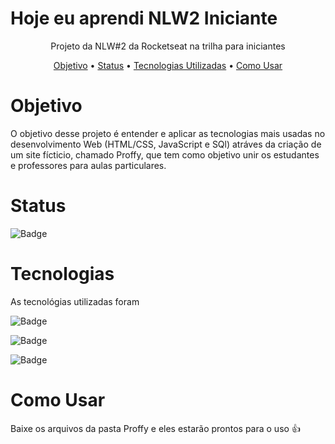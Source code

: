 # Hoje eu aprendi  NLW2 Iniciante
<p align="center">Projeto da NLW#2 da Rocketseat na trilha para iniciantes</p>



<p align="center">
 <a href="#objetivo">Objetivo</a> •
  <a href="#Status">Status</a> •
 <a href="#Tecnologias">Tecnologias Utilizadas</a> •
 <a href="#Como Usar">Como Usar</a>
</p>



# Objetivo

O objetivo desse projeto é entender e aplicar as tecnologias mais usadas no desenvolvimento Web (HTML/CSS, JavaScript e SQl) atráves da criação de um site fícticio, chamado Proffy, que tem como objetivo unir os estudantes e professores para aulas particulares.


# Status

![Badge](https://img.shields.io/badge/Proffy-Em_Andamento-%ffff00?style=for-the-badge&logo=ghost)




# Tecnologias

As tecnológias utilizadas foram

![Badge](https://img.shields.io/static/v1?label=&message=Javascript&color=FF4040&style=for-the-badge)


![Badge](https://img.shields.io/static/v1?label=&message=HTML/CSS&color=020659&style=for-the-badge)

![Badge](https://img.shields.io/static/v1?label=&message=SQL&color=31353D&style=for-the-badge)




# Como Usar

Baixe os arquivos da pasta Proffy e eles estarão prontos para o uso :+1:
